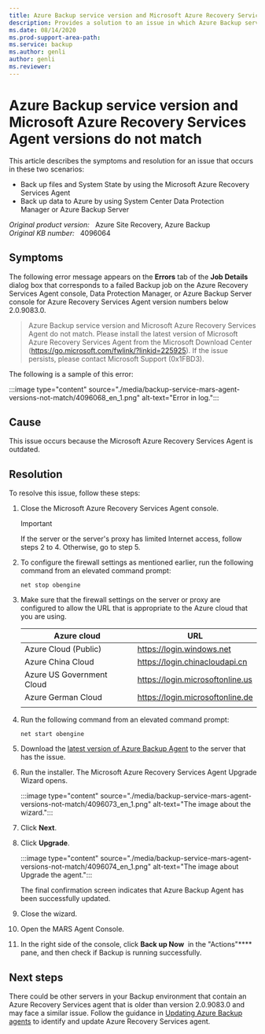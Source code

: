 ```yaml
---
title: Azure Backup service version and Microsoft Azure Recovery Services Agent versions do not match
description: Provides a solution to an issue in which Azure Backup service and Microsoft Azure Recovery Services Agent versions do not match (0x1FBD3).
ms.date: 08/14/2020
ms.prod-support-area-path: 
ms.service: backup
ms.author: genli
author: genli
ms.reviewer: 
---
```

# Azure Backup service version and Microsoft Azure Recovery Services Agent versions do not match

This article describes the symptoms and resolution for an issue that occurs in these two scenarios:

- Back up files and System State by using the Microsoft Azure Recovery Services Agent
- Back up data to Azure by using System Center Data Protection Manager or Azure Backup Server

_Original product version:_ &nbsp; Azure Site Recovery, Azure Backup  
_Original KB number:_ &nbsp; 4096064

## Symptoms

The following error message appears on the **Errors** tab of the **Job Details** dialog box that corresponds to a failed Backup job on the Azure Recovery Services Agent console, Data Protection Manager, or Azure Backup Server console for Azure Recovery Services Agent version numbers below 2.0.9083.0.

> Azure Backup service version and Microsoft Azure Recovery Services Agent do not match. Please install the latest version of Microsoft Azure Recovery Services Agent from the Microsoft Download Center (https://go.microsoft.com/fwlink/?linkid=225925). If the issue persists, please contact Microsoft Support (0x1FBD3).

The following is a sample of this error:

:::image type="content" source="./media/backup-service-mars-agent-versions-not-match/4096068_en_1.png" alt-text="Error in log.":::

## Cause

This issue occurs because the Microsoft Azure Recovery Services Agent is outdated. 

## Resolution

To resolve this issue, follow these steps:

1. Close the Microsoft Azure Recovery Services Agent console.

    > [!IMPORTANT]
    > If the server or the server's proxy has limited Internet access, follow steps 2 to 4. Otherwise, go to step 5. 
2. To configure the firewall settings as mentioned earlier, run the following command from an elevated command prompt: 

    `net stop obengine`  
3. Make sure that the firewall settings on the server or proxy are configured to allow the URL that is appropriate to the Azure cloud that you are using. 

    | Azure cloud| URL |
    |---|---|
    | Azure Cloud (Public)| https://login.windows.net |
    | Azure China Cloud| https://login.chinacloudapi.cn |
    | Azure US Government Cloud| https://login.microsoftonline.us |
    | Azure German Cloud| https://login.microsoftonline.de |
    |||

4. Run the following command from an elevated command prompt: 

    `net start obengine`  
5. Download the [latest version of Azure Backup Agent](https://go.microsoft.com/fwlink/?linkid=229525) to the server that has the issue. 
6. Run the installer. The Microsoft Azure Recovery Services Agent Upgrade Wizard opens.

    :::image type="content" source="./media/backup-service-mars-agent-versions-not-match/4096073_en_1.png" alt-text="The image about the wizard.":::

7. Click **Next**.
8. Click **Upgrade**.

    :::image type="content" source="./media/backup-service-mars-agent-versions-not-match/4096074_en_1.png" alt-text="The image about Upgrade the agent.":::

    The final confirmation screen indicates that Azure Backup Agent has been successfully updated.
9. Close the wizard.
10. Open the MARS Agent Console.
11. In the right side of the console, click **Back up Now**  in the "Actions"**** pane, and then check if Backup is running successfully.

## Next steps

There could be other servers in your Backup environment that contain an Azure Recovery Services agent that is older than version 2.0.9083.0 and may face a similar issue.
Follow the guidance in [Updating Azure Backup agents](https://blogs.technet.microsoft.com/srinathv/2018/01/17/updating-azure-backup-agents/) to identify and update Azure Recovery Services agent.
